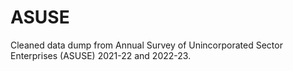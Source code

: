 # ASUSE
Cleaned data dump from Annual Survey of Unincorporated Sector Enterprises (ASUSE) 2021-22 and 2022-23.
